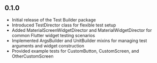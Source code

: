 ## 0.1.0

* Initial release of the Test Builder package
* Introduced TestDirector class for flexible test setup
* Added MaterialScreenWidgetDirector and MaterialWidgetDirector for common Flutter widget testing scenarios
* Implemented ArgsBuilder and UnitBuilder mixins for managing test arguments and widget construction
* Provided example tests for CustomButton, CustomScreen, and OtherCustomScreen
